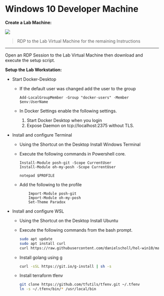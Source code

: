 # Windows 10 Developer Machine


__Create a Lab Machine:__

<a href="https://portal.azure.com/#create/Microsoft.Template/uri/https%3A%2F%2Fraw.githubusercontent.com%2Fdanielscholl%2Fhol-win10%2Fmaster%2Fazuredeploy.json" target="_blank">
    <img src="http://azuredeploy.net/deploybutton.png"/>
</a>

> RDP to the Lab Virtual Machine for the remaining Instructions

---------------------------------------------------------------

Open an RDP Session to the Lab Virtual Machine then download and execute the setup script.

__Setup the Lab Workstation:__


- Start Docker-Desktop  

   - If the default user was changed add the user to the group  
   
        `Add-LocalGroupMember -Group "docker-users" -Member $env:UserName`
    
   - In Docker Settings enable the following settings.  

        1. Start Docker Desktop when you login  
        2. Expose Daemon on tcp://localhost:2375 without TLS. 


- Install and configure Terminal

    - Using the Shortcut on the Desktop Install Windows Terminal

    - Execute the following commands in Powershell core.

        ```
        Install-Module posh-git -Scope CurrentUser
        Install-Module oh-my-posh -Scope CurrentUser

        notepad $PROFILE
        ```

    - Add the following to the profile

        ```
            Import-Module posh-git
            Import-Module oh-my-posh
            Set-Theme Paradox
        ```

- Install and configure WSL

    - Using the Shortcut on the Desktop Install Ubuntu

    - Execute the following commands from the bash prompt.

        ```bash
        sudo apt update
        sudo apt install curl
        curl https://raw.githubusercontent.com/danielscholl/hol-win10/master/setup.sh | sudo bash
    
        ```

    - Install golang using g

        ```bash
        curl -sSL https://git.io/g-install | sh -s
        ```

    - Install terraform tfenv

        ```bash
        git clone https://github.com/tfutils/tfenv.git ~/.tfenv
        ln -s ~/.tfenv/bin/* /usr/local/bin
        ```